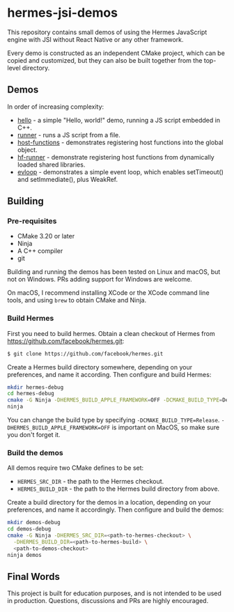 # hermes-jsi-demos

This repository contains small demos of using the Hermes JavaScript engine with JSI
without React Native or any other framework.

Every demo is constructed as an independent CMake project, which can be copied
and customized, but they can also be built together from the top-level directory.

## Demos

In order of increasing complexity:
* [hello](./hello) - a simple "Hello, world!" demo, running a JS script embedded in C++.
* [runner](./runner) - runs a JS script from a file.
* [host-functions](./host-functions) - demonstrates registering host functions into the global object.
* [hf-runner](./hf-runner) - demonstrate registering host functions from dynamically loaded shared libraries.
* [evloop](./evloop) - demonstrates a simple event loop, which enables setTimeout() and setImmediate(), plus WeakRef.

## Building

### Pre-requisites

* CMake 3.20 or later
* Ninja
* A C++ compiler
* git

Building and running the demos has been tested on Linux and macOS, but not on
Windows. PRs adding support for Windows are welcome.

On macOS, I recommend installing XCode or the XCode command line tools, and using `brew`
to obtain CMake and Ninja.

### Build Hermes

First you need to build hermes. Obtain a clean checkout of Hermes from https://github.com/facebook/hermes.git:
```sh
$ git clone https://github.com/facebook/hermes.git 
```

Create a Hermes build directory somewhere, depending on your preferences, and name it according. 
Then configure and build Hermes:
```sh
mkdir hermes-debug
cd hermes-debug
cmake -G Ninja -DHERMES_BUILD_APPLE_FRAMEWORK=OFF -DCMAKE_BUILD_TYPE=Debug <path-to-hermes-checkout> 
ninja
```

You can change the build type by specifying `-DCMAKE_BUILD_TYPE=Release`.
`-DHERMES_BUILD_APPLE_FRAMEWORK=OFF` is important on MacOS, so make sure you don't forget it.

### Build the demos

All demos require two CMake defines to be set:
* `HERMES_SRC_DIR` - the path to the Hermes checkout.
* `HERMES_BUILD_DIR` - the path to the Hermes build directory from above.

Create a build directory for the demos in a location, depending on your preferences, and name it accordingly.
Then configure and build the demos:
```sh
mkdir demos-debug
cd demos-debug
cmake -G Ninja -DHERMES_SRC_DIR=<path-to-hermes-checkout> \
  -DHERMES_BUILD_DIR=<path-to-hermes-build> \
  <path-to-demos-checkout>
ninja demos
```
## Final Words

This project is built for education purposes, and is not intended to be used in production.
Questions, discussions and PRs are highly encouraged.
